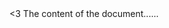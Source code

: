 <!DOCTYPE html>
<html>
<head>
<title>Title of the document</title>
</head>
<3
<body>
The content of the document......
</body>

</html>
